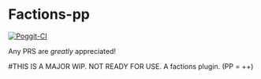 # Factions-pp

[![Poggit-CI](https://poggit.pmmp.io/ci.badge/dihydrogen-monoxide/Factions-pp/Factions-pp)](https://poggit.pmmp.io/ci/dihydrogen-monoxide/Factions-pp/Factions-pp)

Any PRS are *greatly* appreciated!

#THIS IS A MAJOR WIP. NOT READY FOR USE.
A factions plugin. (PP = ++)
